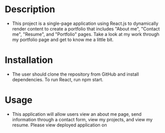 # Description
* This project is a single-page application using React.js to dynamically render content to create a portfolio that includes "About me", "Contact me", "Resume", and "Portfolio" pages. Take a look at my work through my portfolio page and get to know me a little bit.
# Installation
* The user should clone the repository from GitHub and install dependencies. To run React, run npm start.
# Usage
* This application will allow users view an about me page, send information through a contact form, view my projects, and view my resume.
Please view deployed application on

